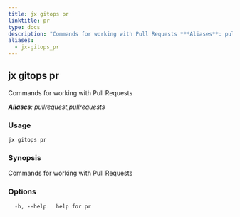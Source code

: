 ```yaml
---
title: jx gitops pr
linktitle: pr
type: docs
description: "Commands for working with Pull Requests ***Aliases**: pullrequest,pullrequests*"
aliases:
  - jx-gitops_pr
---
```


## jx gitops pr

Commands for working with Pull Requests

***Aliases**: pullrequest,pullrequests*

### Usage

```
jx gitops pr
```

### Synopsis

Commands for working with Pull Requests

### Options

```
  -h, --help   help for pr
```

